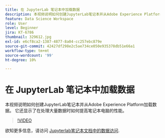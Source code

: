 ```yaml
---
title: 在 JupyterLab 笔记本中加载数据
description: 本视频说明如何创建JupyterLab笔记本并从Adobe Experience Platform加载数据。 它还显示了在处理大量数据时如何提高笔记本电脑的性能。
feature: Data Science Workspace
role: User
level: Beginner
jira: KT-6786
thumbnail: 329612.jpg
exl-id: e6cf8ca2-1387-4877-8a04-cc257ebc879e
source-git-commit: 42427df298e2c5ae734ce050e935378db51e66a1
workflow-type: tm+mt
source-wordcount: '99'
ht-degree: 10%

---
```


# 在 JupyterLab 笔记本中加载数据

本视频说明如何创建JupyterLab笔记本并从Adobe Experience Platform加载数据。 它还显示了在处理大量数据时如何提高笔记本电脑的性能。

>[!VIDEO](https://video.tv.adobe.com/v/329612?quality=12&learn=on)

欲知更多信息，请访问 [Jupyterlab笔记本文档中的数据访问](https://experienceleague.adobe.com/docs/experience-platform/data-science-workspace/jupyterlab/access-notebook-data.html).
